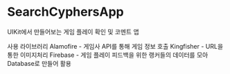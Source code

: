 # SearchCyphersApp

UIKit에서 만들어보는 게임 플레이 확인 및 코멘트 앱 


사용 라이브러리 
Alamofire - 게임사 API를 통해 게임 정보 호출
Kingfisher - URL을 통한 이미지처리
Firebase - 게임 플레이 피드백을 위한 랭커들의 데이터를 모아 Database로 만들어 활용 
